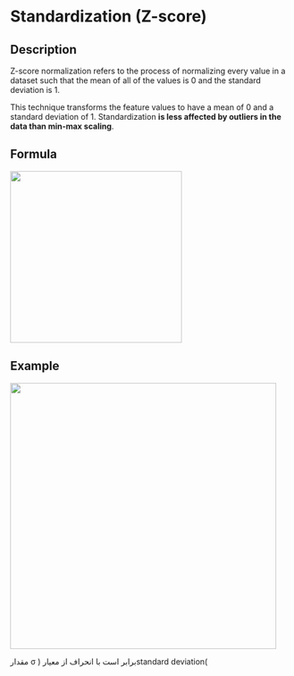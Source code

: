 # Standardization (Z-score)

## Description

Z-score normalization refers to the process of normalizing every value in a dataset such that the mean of all of the values is 0 and the standard deviation is 1.

This technique transforms the feature values to have a mean of 0 and a standard deviation of 1. Standardization **is less affected by outliers in the data than min-max scaling**.

## Formula

<img src="image2.jpg" style="width:3.20001in" />

## Example

<img src="image1.png" style="width:4.96014in" />

<span dir="rtl">مقدار</span> <span dir="ltr">σ</span> <span dir="rtl">برابر است با انحراف از معیار (</span><span dir="ltr">standard deviation</span><span dir="rtl">)</span>
